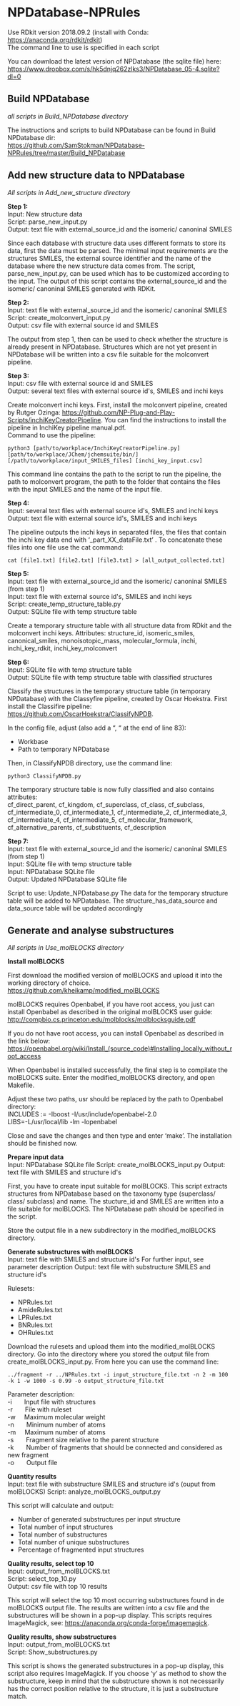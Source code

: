 # NPDatabase-NPRules


Use RDkit version 2018.09.2 (install with Conda: https://anaconda.org/rdkit/rdkit)  
The command line to use is specified in each script

You can download the latest version of NPDatabase (the sqlite file) here: https://www.dropbox.com/s/hk5dnjq262zlks3/NPDatabase_05-4.sqlite?dl=0   


## Build NPDatabase
_all scripts in Build_NPDatabase directory_  

The instructions and scripts to build NPDatabase can be found in Build NPDatabase dir:  
https://github.com/SamStokman/NPDatabase-NPRules/tree/master/Build_NPDatabase

## Add new structure data to NPDatabase
_All scripts in Add_new_structure directory_  

__Step 1:__  
Input: New structure data  
Script: parse_new_input.py  
Output: text file with external_source_id and the isomeric/ canoninal SMILES  

Since each database with structure data uses different formats to store its data, first the data must be parsed. The minimal input requirements are the structures SMILES, the external source identifier and the name of the database where the new structure data comes from. The script, parse_new_input.py, can be used which has to be customized according to the input. The output of this script contains the external_source_id and the isomeric/ canoninal SMILES generated with RDKit.

__Step 2:__  
Input: text file with external_source_id and the isomeric/ canoninal SMILES  
Script: create_molconvert_input.py  
Output: csv file with external source id and SMILES  

The output from step 1, then can be used to check whether the structure is already present in NPDatabase. Structures which are not yet present in NPDatabase will be written into a csv file suitable for the molconvert pipeline.

__Step 3:__  
Input: csv file with external source id and SMILES  
Output: several text files with external source id's, SMILES and inchi keys 

Create molconvert inchi keys. First, install the molconvert pipeline, created by Rutger Ozinga: https://github.com/NP-Plug-and-Play-Scripts/inchiKeyCreatorPipeline. You can find the instructions to install the pipeline in InchiKey pipeline manual.pdf.  
Command to use the pipeline:  
```
python3 [path/to/workplace/InchiKeyCreatorPipeline.py] [path/to/workplace/JChem/jchemsuite/bin/] [/path/to/workplace/input_SMILES_files] [inchi_key_input.csv]  
```
This command line contains the path to the script to run the pipeline, the path to molconvert program, the path to the folder that contains the files with the input SMILES and the name of the input file.

__Step 4:__  
Input: several text files with external source id's, SMILES and inchi keys  
Output: text file with external source id's, SMILES and inchi keys  

The pipeline outputs the inchi keys in separated files, the files that contain the inchi key data end with ‘_part_XX_dataFile.txt’ . To concatenate these files into one file use the cat command:
```
cat [file1.txt] [file2.txt] [file3.txt] > [all_output_collected.txt]
```

__Step 5:__  
Input: text file with external_source_id and the isomeric/ canoninal SMILES (from step 1)  
Input: text file with external source id's, SMILES and inchi keys  
Script: create_temp_structure_table.py  
Output: SQLite file with temp structure table  

Create a temporary structure table with all structure data from RDkit and the molconvert inchi keys. 
Attributes: structure_id, isomeric_smiles, canonical_smiles, monoisotopic_mass, molecular_formula, 
inchi, inchi_key_rdkit, inchi_key_molconvert

__Step 6:__  
Input: SQLite file with temp structure table  
Output: SQLite file with temp structure table with classified structures  

Classify the structures in the temporary structure table (in temporary NPDatabase) with the Classyfire pipeline, created by Oscar Hoekstra. First install the Classifire pipeline: https://github.com/OscarHoekstra/ClassifyNPDB.  

In the config file, adjust (also add a  “, “ at the end of line 83):  
-	Workbase  
-	Path to temporary NPDatabase   

Then, in ClassifyNPDB directory, use the command line:  
```
python3 ClassifyNPDB.py  
```
The temporary structure table is now fully classified and also contains attributes:   
cf_direct_parent, cf_kingdom, cf_superclass, cf_class, cf_subclass, cf_intermediate_0, cf_intermediate_1, cf_intermediate_2, cf_intermediate_3, cf_intermediate_4, cf_intermediate_5, cf_molecular_framework,  cf_alternative_parents, cf_substituents, cf_description

__Step 7:__  
Input: text file with external_source_id and the isomeric/ canoninal SMILES (from step 1)   
Input: SQLite file with temp structure table  
Input: NPDatabase SQLite file  
Output: Updated NPDatabase SQLite file  

Script to use: Update_NPDatabase.py
The data for the temporary structure table will be added to NPDatabase. The structure_has_data_source and data_source table will be updated accordingly


## Generate and analyse substructures
_All scripts in Use_molBLOCKS directory_  

__Install molBLOCKS__  

First download the modified version of molBLOCKS and upload it into the working directory of choice.
https://github.com/kheikamp/modified_molBLOCKS

molBLOCKS requires Openbabel, if you have root access, you just can install Openbabel as described in the original molBLOCKS user guide: http://compbio.cs.princeton.edu/molblocks/molblocksguide.pdf

If you do not have root access, you can install Openbabel as described in the link below:
https://openbabel.org/wiki/Install_(source_code)#Installing_locally_without_root_access

When Openbabel is installed successfully, the final step is to compilate the molBLOCKS suite. Enter the modified_molBLOCKS directory, and open Makefile. 

Adjust these two paths, usr should be replaced by the path to Openbabel directory:  
INCLUDES := -Iboost -I/usr/include/openbabel-2.0  
LIBS=-L/usr/local/lib -lm -lopenbabel  

Close and save the changes and then type and enter ‘make’. The installation should be finished now.

__Prepare input data__  
Input: NPDatabase SQLite file
Script: create_molBLOCKS_input.py
Output: text file with SMILES and structure id's 

First, you have to create input suitable for molBLOCKS. This script extracts structures from NPDatabase based on the taxonomy type (superclass/ class/ subclass) and name. The stucture_id and SMILES are written into a file suitable for molBLOCKS. The NPDatabase path should be specified in the script.

Store the output file in a new subdirectory in the modified_molBLOCKS directory.

__Generate substructures with molBLOCKS__  
Input: text file with SMILES and structure id's 
For further input, see parameter description
Output: text file with substructure SMILES and structure id's  

Rulesets: 
-	NPRules.txt
-	AmideRules.txt
-	LPRules.txt
-	BNRules.txt
-	OHRules.txt

Download the rulesets and upload them into the modified_molBLOCKS directory. Go into the directory where you stored the output file from create_molBLOCKS_input.py. From here you can use the command line:	
```
../fragment -r ../NPRules.txt -i input_structure_file.txt -n 2 -m 100 -k 1 -w 1000 -s 0.99 -o output_structure_file.txt
```
Parameter description:  
-i&nbsp;&nbsp;&nbsp;&nbsp;&nbsp;&nbsp;&nbsp;Input file with structures  
-r&nbsp;&nbsp;&nbsp;&nbsp;&nbsp;&nbsp;&nbsp;File with ruleset  
-w&nbsp;&nbsp;&nbsp;&nbsp;&nbsp;Maximum molecular weight  
-n&nbsp;&nbsp;&nbsp;&nbsp;&nbsp;&nbsp;&nbsp;Minimum number of atoms  
-m&nbsp;&nbsp;&nbsp;&nbsp;&nbsp;Maximum number of atoms  
-s&nbsp;&nbsp;&nbsp;&nbsp;&nbsp;&nbsp;&nbsp;Fragment size relative to the parent structure  
-k&nbsp;&nbsp;&nbsp;&nbsp;&nbsp;&nbsp;&nbsp;Number of fragments that should be connected and considered as new fragment  
-o&nbsp;&nbsp;&nbsp;&nbsp;&nbsp;&nbsp;&nbsp;Output file  

__Quantity results__  
Input: text file with substructure SMILES and structure id's (ouput from molBLOCKS) 
Script: analyze_molBLOCKS_output.py   

This script will calculate and output:  
-	Number of generated substructures per input structure
-	Total number of input structures
-	Total number of substructures
-	Total number of unique substructures
-	Percentage of fragmented input structures

__Quality results, select top 10__   
Input: output_from_molBLOCKS.txt  
Script: select_top_10.py   
Output: csv file with top 10 results

This script will select the top 10 most occurring substructures found in de molBLOCKS output file. The results are written into a csv file and the substructures will be shown in a pop-up display. This scripts requires ImageMagick, see: https://anaconda.org/conda-forge/imagemagick.

__Quality results, show substructures__   
Input: output_from_molBLOCKS.txt  
Script: Show_substructures.py  

This script is shows the generated substructures in a pop-up display, this script also requires ImageMagick. If you choose ‘y’ as method to show the substructure, keep in mind that the substructure shown is not necessarily has the correct position relative to the structure, it is just a substructure match. 
